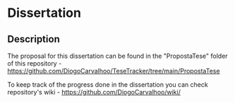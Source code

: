 # Dissertation

## Description
The proposal for this dissertation can be found in the "PropostaTese" folder of this repository - https://github.com/DiogoCarvalhoo/TeseTracker/tree/main/PropostaTese

To keep track of the progress done in the dissertation you can check repository's wiki - https://github.com/DiogoCarvalhoo/wiki/
